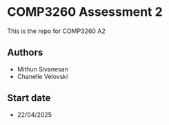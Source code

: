 # COMP3260 Assessment 2

This is the repo for COMP3260 A2

## Authors
- Mithun Sivanesan
- Chanelle Velovski

## Start date 
- 22/04/2025
